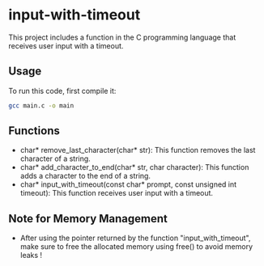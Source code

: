 # input-with-timeout
This project includes a function in the C programming language that receives user input with a timeout.

## Usage

To run this code, first compile it:

```bash
gcc main.c -o main
```

## Functions

- char* remove_last_character(char* str): This function removes the last character of a string.
- char* add_character_to_end(char* str, char character): This function adds a character to the end of a string.
- char* input_with_timeout(const char* prompt, const unsigned int timeout): This function receives user input with a timeout.

## Note for Memory Management
- After using the pointer returned by the function "input_with_timeout", make sure to free the allocated memory using free() to avoid memory leaks !

